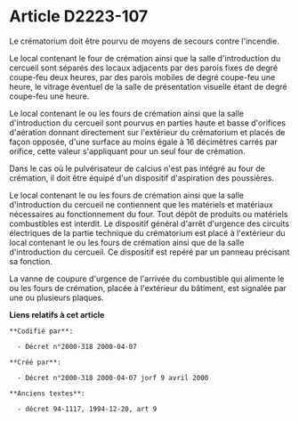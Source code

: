 # Article D2223-107

Le crématorium doit être pourvu de moyens de secours contre l'incendie.

Le local contenant le four de crémation ainsi que la salle d'introduction du cercueil sont séparés des locaux adjacents par
des parois fixes de degré coupe-feu deux heures, par des parois mobiles de degré coupe-feu une heure, le vitrage éventuel de
la salle de présentation visuelle étant de degré coupe-feu une heure.

Le local contenant le ou les fours de crémation ainsi que la salle d'introduction du cercueil sont pourvus en parties haute
et basse d'orifices d'aération donnant directement sur l'extérieur du crématorium et placés de façon opposée, d'une surface
au moins égale à 16 décimètres carrés par orifice, cette valeur s'appliquant pour un seul four de crémation.

Dans le cas où le pulvérisateur de calcius n'est pas intégré au four de crémation, il doit être équipé d'un dispositif
d'aspiration des poussières.

Le local contenant le ou les fours de crémation ainsi que la salle d'introduction du cercueil ne contiennent que les
matériels et matériaux nécessaires au fonctionnement du four. Tout dépôt de produits ou matériels combustibles est interdit.
Le dispositif général d'arrêt d'urgence des circuits électriques de la partie technique du crématorium est placé à
l'extérieur du local contenant le ou les fours de crémation ainsi que de la salle d'introduction du cercueil. Ce dispositif
est repéré par un panneau précisant sa fonction.

La vanne de coupure d'urgence de l'arrivée du combustible qui alimente le ou les fours de crémation, placée à l'extérieur du
bâtiment, est signalée par une ou plusieurs plaques.

**Liens relatifs à cet article**

	**Codifié par**:

	  - Décret n°2000-318 2000-04-07

	**Créé par**:

	  - Décret n°2000-318 2000-04-07 jorf 9 avril 2000

	**Anciens textes**:

	  - décret 94-1117, 1994-12-20, art 9
